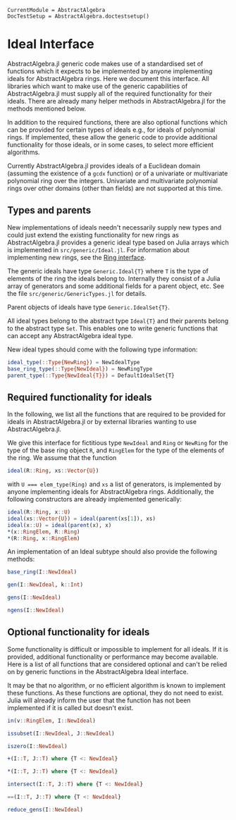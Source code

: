 ```@meta
CurrentModule = AbstractAlgebra
DocTestSetup = AbstractAlgebra.doctestsetup()
```

# Ideal Interface

AbstractAlgebra.jl generic code makes use of a standardised set of functions which it
expects to be implemented by anyone implementing ideals for AbstractAlgebra rings. 
Here we document this interface. All libraries which want to make use of the generic
capabilities of AbstractAlgebra.jl must supply all of the required functionality for their ideals.
There are already many helper methods in AbstractAlgebra.jl for the methods mentioned below.

In addition to the required functions, there are also optional functions which can be
provided for certain types of ideals e.g., for ideals of polynomial rings. If implemented,
these allow the generic code to provide additional functionality for those ideals, or in
some cases, to select more efficient algorithms.

Currently AbstractAlgebra.jl provides ideals of a Euclidean domain (assuming the existence of a `gcdx` function)
or of a univariate or multivariate polynomial ring over the integers. 
Univariate and multivariate polynomial rings over other
domains (other than fields) are not supported at this time.

## Types and parents

New implementations of ideals needn't necessarily supply new types and could just extend
the existing functionality for new rings as AbstractAlgebra.jl provides a generic ideal type
based on Julia arrays which is implemented in `src/generic/Ideal.jl`. For information 
about implementing new rings, see the [Ring interface](@ref "Ring Interface").

The generic ideals have type `Generic.Ideal{T}` where `T` is the type of
elements of the ring the ideals belong to. Internally they consist of a Julia
array of generators and some additional fields for a parent object, etc. See
the file `src/generic/GenericTypes.jl` for details.

Parent objects of ideals have type `Generic.IdealSet{T}`.

All ideal types belong to the abstract type `Ideal{T}` and their parents belong
to the abstract type `Set`. This enables one to write generic functions that
can accept any AbstractAlgebra ideal type.

New ideal types should come with the following type information:

```julia
ideal_type(::Type{NewRing}) = NewIdealType 
base_ring_type(::Type{NewIdeal}) = NewRingType
parent_type(::Type{NewIdeal{T}}) = DefaultIdealSet{T}
```
## Required functionality for ideals

In the following, we list all the functions that are required to be provided for ideals
in AbstractAlgebra.jl or by external libraries wanting to use AbstractAlgebra.jl.

We give this interface for fictitious type `NewIdeal` and `Ring` or `NewRing` for the type of the base ring
object `R`, and `RingElem` for the type of the elements of the ring.
We assume that the function

```julia
ideal(R::Ring, xs::Vector{U})
```

with `U === elem_type(Ring)` and `xs` a list of generators,
is implemented by anyone implementing ideals for AbstractAlgebra rings. 
Additionally, the following constructors are already implemented generically:

```julia
ideal(R::Ring, x::U)
ideal(xs::Vector{U}) = ideal(parent(xs[1]), xs)
ideal(x::U) = ideal(parent(x), x)
*(x::RingElem, R::Ring)
*(R::Ring, x::RingElem)
```

An implementation of an Ideal subtype should also provide the
following methods:

```julia
base_ring(I::NewIdeal)
```
```julia
gen(I::NewIdeal, k::Int)
```
```julia
gens(I::NewIdeal)
```
```julia
ngens(I::NewIdeal)
```

## Optional functionality for ideals

Some functionality is difficult or impossible to implement for all ideals.
If it is provided, additional functionality or performance may become available. Here
is a list of all functions that are considered optional and can't be relied on by
generic functions in the AbstractAlgebra Ideal interface.

It may be that no algorithm, or no efficient algorithm is known to implement these
functions. As these functions are optional, they do not need to exist. Julia will
already inform the user that the function has not been implemented if it is called but
doesn't exist.

```julia
in(v::RingElem, I::NewIdeal)
```
```julia
issubset(I::NewIdeal, J::NewIdeal)
```
```julia
iszero(I::NewIdeal)
```
```julia
+(I::T, J::T) where {T <: NewIdeal}
```
```julia
*(I::T, J::T) where {T <: NewIdeal}
```
```julia
intersect(I::T, J::T) where {T <: NewIdeal}
```
```julia
==(I::T, J::T) where {T <: NewIdeal}
```
```julia
reduce_gens(I::NewIdeal)
```
